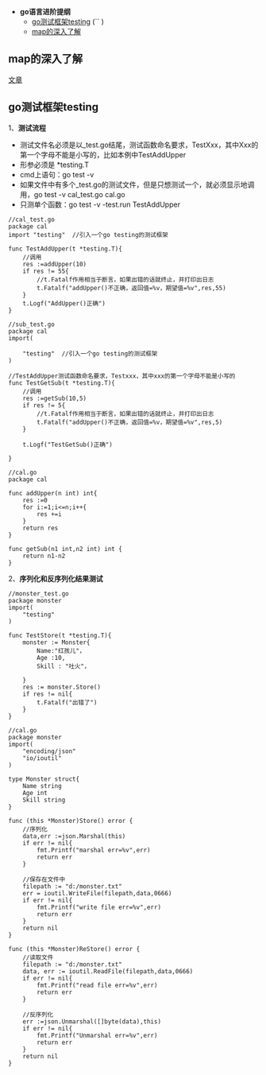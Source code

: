 * **go语言进阶提纲**
  * [go测试框架testing](#go测试框架testing) (`` )
  * [map的深入了解](#map的深入了解)


## map的深入了解
[文章](https://blog.csdn.net/u011957758/article/details/82846609)

## go测试框架testing
1、**测试流程**
* 测试文件名必须是以_test.go结尾，测试函数命名要求，TestXxx，其中Xxx的第一个字母不能是小写的，比如本例中TestAddUpper
* 形参必须是 *testing.T
* cmd上语句：go test -v
* 如果文件中有多个_test.go的测试文件，但是只想测试一个，就必须显示地调用，go test -v cal_test.go cal.go
* 只测单个函数：go test -v -test.run TestAddUpper
```
//cal_test.go
package cal
import "testing"  //引入一个go testing的测试框架

func TestAddUpper(t *testing.T){
	//调用
	res :=addUpper(10)
	if res != 55{
		//t.Fatalf作用相当于断言，如果出错的话就终止，并打印出日志
		t.Fatalf("addUpper()不正确，返回值=%v，期望值=%v",res,55)
	}
	t.Logf("AddUpper()正确")
}
```
```
//sub_test.go 
package cal
import(
	
	"testing"  //引入一个go testing的测试框架
)

//TestAddUpper测试函数命名要求，Testxxx，其中xxx的第一个字母不能是小写的
func TestGetSub(t *testing.T){
	//调用
	res :=getSub(10,5)
	if res != 5{
		//t.Fatalf作用相当于断言，如果出错的话就终止，并打印出日志
		t.Fatalf("addUpper()不正确，返回值=%v，期望值=%v",res,5)
	}

	t.Logf("TestGetSub()正确")

}
```
```
//cal.go
package cal

func addUpper(n int) int{
	res :=0
	for i:=1;i<=n;i++{
		res +=i
	}
	return res
}

func getSub(n1 int,n2 int) int {
	return n1-n2
}
```
2、**序列化和反序列化结果测试**
```
//monster_test.go
package monster
import(
	"testing"	
)

func TestStore(t *testing.T){
	monster := Monster{
		Name:"红孩儿"，
		Age :10,
		Skill : "吐火"，

	}
	res := monster.Store()
	if res != nil{
		t.Fatalf("出错了")
	}
}
```
```
//cal.go
package monster
import(
	"encoding/json"
	"io/ioutil"
)

type Monster struct{
	Name string 
	Age int 
	Skill string
}

func (this *Monster)Store() error {
	//序列化
	data,err :=json.Marshal(this)
	if err != nil{
		fmt.Printf("marshal err=%v",err)
		return err
	}

	//保存在文件中
	filepath := "d:/monster.txt"
	err = ioutil.WriteFile(filepath,data,0666)
	if err != nil{
		fmt.Printf("write file err=%v",err)
		return err
	}
	return nil
}

func (this *Monster)ReStore() error { 
	//读取文件
	filepath := "d:/monster.txt"
	data, err := ioutil.ReadFile(filepath,data,0666)
	if err != nil{
		fmt.Printf("read file err=%v",err)
		return err
	}

	//反序列化
	err :=json.Unmarshal([]byte(data),this)
	if err != nil{
		fmt.Printf("Unmarshal err=%v",err)
		return err
	}
	return nil
}

```
